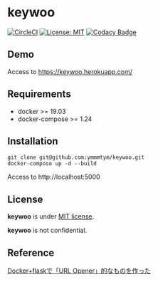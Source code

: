 # keywoo

[![CircleCI](https://circleci.com/gh/ymmmtym/keywoo.svg?style=svg)](https://circleci.com/gh/ymmmtym/keywoo) [![License: MIT](https://img.shields.io/badge/License-MIT-yellow.svg)](https://opensource.org/licenses/MIT) [![Codacy Badge](https://api.codacy.com/project/badge/Grade/482c4bf8af724892b725d6308eb6d64d)](https://www.codacy.com/manual/ymmmtym/keywoo?utm_source=github.com&amp;utm_medium=referral&amp;utm_content=ymmmtym/keywoo&amp;utm_campaign=Badge_Grade)

## Demo

Access to https://keywoo.herokuapp.com/

## Requirements

- docker >= 19.03
- docker-compose >= 1.24

## Installation

```
git clone git@github.com:ymmmtym/keywoo.git
docker-compose up -d --build
```

Access to http://localhost:5000

## License

**keywoo** is under [MIT license](https://en.wikipedia.org/wiki/MIT_License).

**keywoo** is not confidential.


## Reference
[Docker+flaskで「URL Opener」的なものを作った](https://qiita.com/ymmmtym/items/eba907b818f0cc70856d)
